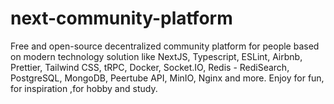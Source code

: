 # next-community-platform
Free and open-source decentralized community platform for people based on modern technology solution like NextJS, Typescript, ESLint, Airbnb, Prettier, Tailwind CSS, tRPC, Docker, Socket.IO, Redis - RediSearch, PostgreSQL, MongoDB, Peertube API, MinIO, Nginx and more. Enjoy for fun, for inspiration ,for hobby and study.
